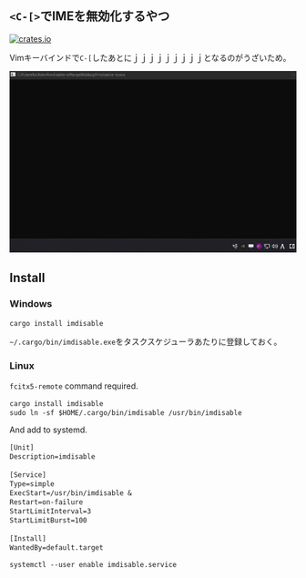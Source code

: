 ## `<C-[>`でIMEを無効化するやつ

[![crates.io](https://img.shields.io/crates/v/imdisable.svg)](https://crates.io/crates/imdisable)

Vimキーバインドで`C-[`したあとにｊｊｊｊｊｊｊｊｊとなるのがうざいため。

![doc.gif](./doc.gif)

## Install

### Windows

```shell
cargo install imdisable
```

`~/.cargo/bin/imdisable.exe`をタスクスケジューラあたりに登録しておく。

### Linux

`fcitx5-remote` command required.

```shell
cargo install imdisable
sudo ln -sf $HOME/.cargo/bin/imdisable /usr/bin/imdisable
```

And add to systemd.

```systemd
[Unit]
Description=imdisable

[Service]
Type=simple
ExecStart=/usr/bin/imdisable &
Restart=on-failure
StartLimitInterval=3
StartLimitBurst=100

[Install]
WantedBy=default.target
```

```shell
systemctl --user enable imdisable.service
```
